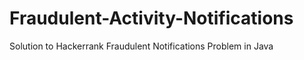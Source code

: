 # Fraudulent-Activity-Notifications
Solution to Hackerrank Fraudulent Notifications Problem in Java
